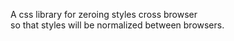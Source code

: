 A css library for zeroing styles cross browser<br>
so that styles will be normalized between browsers.

